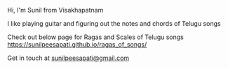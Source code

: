Hi, I'm Sunil from Visakhapatnam

I like playing guitar and figuring out the notes and chords of Telugu songs

Check out below page for Ragas and Scales of Telugu songs <br>
<a href="https://sunilpeesapati.github.io/ragas_of_songs/">https://sunilpeesapati.github.io/ragas_of_songs/</a>

Get in touch at <a href="mailto:sunilpeesapati@gmail.com">sunilpeesapati@gmail.com</a>
